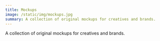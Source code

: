 ```yaml
---
title: Mockups
image: /static/img/mockups.jpg
summary: A collection of original mockups for creatives and brands.
---
```

A collection of original mockups for creatives and brands.